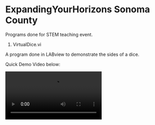 # ExpandingYourHorizons Sonoma County
Programs done for STEM teaching event.

1. VirtualDice.vi

  A program done in LABview to demonstrate the sides of a dice.
  
  Quick Demo Video below:
  
  ![Demo Video](demos/virtualdiceDEMO.mov)
